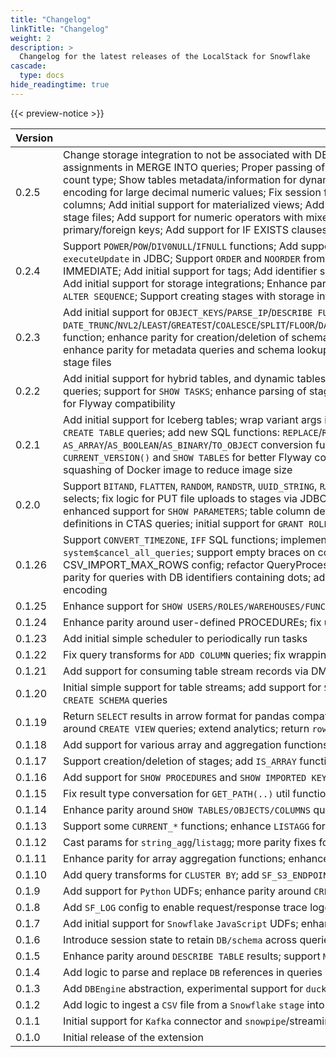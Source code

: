 ```yaml
---
title: "Changelog"
linkTitle: "Changelog"
weight: 2
description: >
  Changelog for the latest releases of the LocalStack for Snowflake
cascade:
  type: docs
hide_readingtime: true
---
```


{{< preview-notice >}}

| Version | Changes                                                                                                                                                                                                                                                                                                                                                                                                                                                                                                                                                                                                                                                                                                                                                                                                                                                                                                                                                                                                                                                                                                                                                                                                                                                                                                                                                                                                                                                                                                                                                                                                                                                                                                                                                                                                        |
|---------|----------------------------------------------------------------------------------------------------------------------------------------------------------------------------------------------------------------------------------------------------------------------------------------------------------------------------------------------------------------------------------------------------------------------------------------------------------------------------------------------------------------------------------------------------------------------------------------------------------------------------------------------------------------------------------------------------------------------------------------------------------------------------------------------------------------------------------------------------------------------------------------------------------------------------------------------------------------------------------------------------------------------------------------------------------------------------------------------------------------------------------------------------------------------------------------------------------------------------------------------------------------------------------------------------------------------------------------------------------------------------------------------------------------------------------------------------------------------------------------------------------------------------------------------------------------------------------------------------------------------------------------------------------------------------------------------------------------------------------------------------------------------------------------------------------------|
| 0.2.5   | Change storage integration to not be associated with DB/schema; Add enhanced support for SHOW ROLES and USE ROLE; Enhance parity for COUNT(..) with NULL values; Add multiple statements support; Fix staging issues with parsing; Enhance logic for timestamp assignments in MERGE INTO queries; Proper passing of stage parameters and validations; Add support for `SYSTEM$CLIENT_VERSION_INFO`/`OBJECT_CONSTRUCT_KEEP_NULL`/`TIMESTAMPADD`/`DATEADD`/`TIMEADD` function; Fix timestamp_ltz comparison operators issue; Fix INSERT result count type; Show tables metadata/information for dynamic tables; Include Snowflake emulator version in the logs; Web app layout update; Enhance parity for NUMBER/FIXED data types in JDBC results; Add support for querying from `INFORMATION_SCHEMA.TABLES`; Fix Arrow encoding for large decimal numeric values; Fix session for /api/v2/statements endpoint; Improve file formats handling in COPY INTO; Enhance parity for COPY INTO with multiple stage files; Update metadata for integer; Enhance parity around selecting NULL values for DATE columns; Add initial support for materialized views; Add format parameter for `TO_TIMESTAMP` function; Add support for async execution of multi-statement queries; Add support for patterns in select from stages; allow table column projections for COPY INTO queries from stage files; Add support for numeric operators with mixed/variant types; Add initial support for `MAP` data type and util functions; Create `INFORMATION_SCHEMA.FUNCTIONS` table; Add support for querying metadata filename in select from stage statements; Enhance parity for primary/foreign keys; Add support for IF EXISTS clauses in ALTER COLUMN queries; Add initial support for user-defined transaction management |
| 0.2.4   | Support `POWER`/`POW`/`DIV0NULL`/`IFNULL` functions; Add support for COPY INTO location; Add initial support for table/database clones; Establish parity with snowflake when csv imports; Allow binding multiple values; Fix database and schema names in copy into table; Fix `executeUpdate` in JDBC; Support `ORDER` and `NOORDER` from AUTOINCREMENT column def; Add initial logic and tests for replicating resources between accounts; Convert empty csv values to null; Add support and tests for `LATERAL` queries; Add initial support for EXECUTE IMMEDIATE; Add initial support for tags; Add identifier support to SELECT queries; Fix inserting timestamp values correctly; Fix timestamps in insert for current_timestamp; Add support for init scripts; Fix handling timestamp values on update; Add support for `DESCRIBE STAG`; Add initial support for storage integrations; Enhance parity of `TIMESTAMP_LTZ`; Create clone db using identifiers; Add mock support for replication databases to fix TF issues; Fix logic for setting session parameters; Add support for some extended GRANT statements; Support `ALTER SEQUENCE`; Support creating stages with storage integrations; Terraform create database fixes; Improve general error handling; Add initial support for `SHOW GRANTS TO/OF`                                                                                                                                                                                                                                                                                                                                                                                                                                                                                          |
| 0.2.3   | Add initial support for `OBJECT_KEYS`/`PARSE_IP`/`DESCRIBE FUNCTION` functions; add support for `DATE_TRUNC`/`NVL2`/`LEAST`/`GREATEST`/`COALESCE`/`SPLIT`/`FLOOR`/`DATE_FROM_PARTS`/`LAST_QUERY_ID`/`INITCAP`/`LEAD`/`LAG`/`DATEDIFF`/`TIMEDIFF`/`HASH`/`ANY_VALUE`/`CONTAINS`/`BETWEEN`/`MODE`/`AVG`/`CBRT`/`CEIL`/`ZEROIFNULL`/`ARRAY_UNIQUE_AGG`/`DEGREES`/`RADIANS`/`EXP`/`REPEAT`/`REVERSE`/`SQRT`/`ASCII`/`LOG`/`LN`/`IS_NULL_VALUE` function; enhance parity for creation/deletion of schemas with fully qualified names; enhance parity for inserting timestamps with subsecond precision; enhance parity for CTAS with nested subqueries; enhance parity for id placeholders in JDBC prepared statements; enhance parity for metadata queries and schema lookup with fully qualified table names; `MIN_BY`/`MAX_BY` aggregate functions adjustments; Properly extract db/schema parameters for JDBC connections; Implement trigonometric and hyperbolic functions; Add support for GET stage files                                                                                                                                                                                                                                                                                                                                                                                                                                                                                                                                                                                                                                                                                                                                                                                                    |
| 0.2.2   | Add initial support for hybrid tables, and dynamic tables; add support for `OBJECT_CONSTRUCT_KEEP_NULL`/`AS_DOUBLE`/`AS_INTEGER`/`AS_NUMBER`/`AS_CHAR`; add `/result` API endpoint to retrieve query results; track original types in internal VARIANTs; enhance parity for `SHOW WAREHOUSES` queries; support for `SHOW TASKS`; enhance parsing of stage params; fix selection of columns when querying stage files; automatically adjust PG JIT support if LLVM libs are missing; enhance custom JSON parsing to allow escaped characters; enhance parity of `TIMESTAMP_LTZ` for Flyway compatibility                                                                                                                                                                                                                                                                                                                                                                                                                                                                                                                                                                                                                                                                                                                                                                                                                                                                                                                                                                                                                                                                                                                                                                                                        |
| 0.2.1   | Add initial support for Iceberg tables; wrap variant args in TO_VARIANT, based on SF function metadata; initial support for external volumes; initial support for Snowflake pipes; support `LIST`/`REMOVE` queries for staged files; support `SHOW PIPES` queries; support `COPY GRANTS` in `CREATE TABLE` queries; add new SQL functions: `REPLACE`/`REGEXP_REPLACE`/`TIMEDIFF`/`DATEADD`/`OBJECT_INSERT`/`OBJECT_DELETE`/`NVL`/`LTRIM`/`RTRIM`/`TRIM`/`NULLIF`/`NULLIFZERO`/`CHECK_XML`/`BITSHIFTLEFT`/`BITSHIFTRIGHT`/`BITXOR`/`BITOR`/`BITNOT`/`DIV0`/`SEQ8`; implement `RANK`/`DENSE_RANK`; implement `AS_ARRAY`/`AS_BOOLEAN`/`AS_BINARY`/`TO_OBJECT` conversion functions; enhance logic for `TO_CHAR`; enhance parity for timestamp types/aliases; support window queries with `QUALIFY`; support `COUNT_IF` aggregate functions; make `CREATE SERVER` queries idempotent; fix `CURRENT_VERSION()` and `SHOW TABLES` for better Flyway compatibility; introduce `SF_HOSTNAME_REGEX` config to expose SF routes on custom domains; override for native operators to allow comparison of VARIANT and mixed types; add MUI data-grid for results table in UI; add squashing of Docker image to reduce image size                                                                                                                                                                                                                                                                                                                                                                                                                                                                                                                                                                                           |
| 0.2.0   | Support `BITAND`, `FLATTEN`, `RANDOM`, `RANDSTR`, `UUID_STRING`, `RATIO_TO_REPORT` SQL functions (among others); add Snowflake proxy request handler; add initial version of simple UI view to run queries, configure the proxy, and inspect logs; fix execution of CTAS queries with UNION selects; fix logic for PUT file uploads to stages via JDBC driver; support parsing incomplete JSON with missing list items; enhance support for TABLESAMPLE queries; enhance parity for Snowflake timestamp data types; modulo operation for numbers with mixed types/signs; enhanced support for `SHOW PARAMETERS`; table column definitions with nextval sequence auto-increment; initial CRUD support for `STREAMLIT` queries; enhance parity for `CREATE SEQUENCE`; better support for `FILE FORMAT` queries; remove NOT NULL constraints from column definitions in CTAS queries; initial support for `GRANT ROLE` statements; initial support for temporary and transient tables; add support for some trigonometric functions; add Snowflake v2 SQL APIs; add fix for `describeOnly` `INSERT` queries to avoid duplicate inserts                                                                                                                                                                                                                                                                                                                                                                                                                                                                                                                                                                                                                                                                            |
| 0.1.26  | Support `CONVERT_TIMEZONE`, `IFF` SQL functions; implement `ALTER WAREHOUSE` as no-op; implement time functions `HOUR`/`MINUTE`/`SECOND`; enhance parity for running queries via JDBC driver; fix Arrow encoding for columns with NULL scalar values; enhance support for `system$cancel_all_queries`; support empty braces on column types; support running SQL queries from within JS UDFs; execute JS functions via node.js instead of plv8; add support for `INFORMATION_SCHEMA.PROCEDURES`; parity fixes in column types; add CSV_IMPORT_MAX_ROWS config; refactor QueryProcessor interface to return initialize_db queries; enhance performance of CSV imports by using psql directly; implement `DAYOFWEEKISO`/`DAYOFWEEK`; support parsing of variable assignments with nested structures; enhance parity for queries with DB identifiers containing dots; add initial support for loading data from public S3 buckets; add initial support for `SHOW IMPORTED KEYS`; extend persistence mechanism to store Postgres state file assets; convert result row cells to string for JSON result encoding                                                                                                                                                                                                                                                                                                                                                                                                                                                                                                                                                                                                                                                                                                    |
| 0.1.25  | Enhance support for `SHOW USERS/ROLES/WAREHOUSES/FUNCTIONS/STAGES` queries; initial persistence support for Snowflake store; enhance parity for timestamp types; fix SHOW PARAMETERS for Terraform compatibility; set up CI build for `localstack/snowflake` Docker image                                                                                                                                                                                                                                                                                                                                                                                                                                                                                                                                                                                                                                                                                                                                                                                                                                                                                                                                                                                                                                                                                                                                                                                                                                                                                                                                                                                                                                                                                                                                      |
| 0.1.24  | Enhance parity around user-defined PROCEDUREs; fix upper-casing for result of `CURRENT_SCHEMA()` function and `information_schema` queries; enhance support for UNIQUE column constraints; add initial support for cross-DB resource sharing                                                                                                                                                                                                                                                                                                                                                                                                                                                                                                                                                                                                                                                                                                                                                                                                                                                                                                                                                                                                                                                                                                                                                                                                                                                                                                                                                                                                                                                                                                                                                                   |
| 0.1.23  | Add initial simple scheduler to periodically run tasks                                                                                                                                                                                                                                                                                                                                                                                                                                                                                                                                                                                                                                                                                                                                                                                                                                                                                                                                                                                                                                                                                                                                                                                                                                                                                                                                                                                                                                                                                                                                                                                                                                                                                                                                                         |
| 0.1.22  | Fix query transforms for `ADD COLUMN` queries; fix wrapping of `VALUES` subquery in braces for `MERGE` queries; add initial CRUD support for `TASK`s; support `DROP PRIMARY KEY` queries; migrate use of `localstack.http` to `rolo`                                                                                                                                                                                                                                                                                                                                                                                                                                                                                                                                                                                                                                                                                                                                                                                                                                                                                                                                                                                                                                                                                                                                                                                                                                                                                                                                                                                                                                                                                                                                                                           |
| 0.1.21  | Add support for consuming table stream records via DML statements                                                                                                                                                                                                                                                                                                                                                                                                                                                                                                                                                                                                                                                                                                                                                                                                                                                                                                                                                                                                                                                                                                                                                                                                                                                                                                                                                                                                                                                                                                                                                                                                                                                                                                                                              |
| 0.1.20  | Initial simple support for table streams; add support for `SHOW DATABASES`, `SHOW VIEWS`; enhance parity for Arrow results of `TIMESTAMP_NTZ` values; more refactoring into `QueryProcessor` classes; fix identifier uppercasing for `ALTER TABLE` queries; fix extraction of DB name from `CREATE SCHEMA` queries                                                                                                                                                                                                                                                                                                                                                                                                                                                                                                                                                                                                                                                                                                                                                                                                                                                                                                                                                                                                                                                                                                                                                                                                                                                                                                                                                                                                                                                                                             |
| 0.1.19  | Return `SELECT` results in arrow format for pandas compatibility; add `add_months` function; fix UDFs with raw expressions; upgrade to Postgres v15; distinguish internal/external `VARIANT`s; print query processors in CI logs; enable lazy installation of `plv8` extension; enhance parity around `CREATE VIEW` queries; extend analytics; return `row_count` for `UPDATE` queries; add `statementTypeId`                                                                                                                                                                                                                                                                                                                                                                                                                                                                                                                                                                                                                                                                                                                                                                                                                                                                                                                                                                                                                                                                                                                                                                                                                                                                                                                                                                                                  |
| 0.1.18  | Add support for various array and aggregation functions; enhance `FILE FORMAT` operations; fix `CTAS` (Create Table AS) queries; support `INFER_SCHEMA(..)` for getting schema from parquet files; better handling of upper/lowercase identifiers                                                                                                                                                                                                                                                                                                                                                                                                                                                                                                                                                                                                                                                                                                                                                                                                                                                                                                                                                                                                                                                                                                                                                                                                                                                                                                                                                                                                                                                                                                                                                              |
| 0.1.17  | Support creation/deletion of stages; add `IS_ARRAY` function; remove `DuckDB` based `DB` engine; refactor codebase to use `QueryProcessor` interface; enhance proper handling of column names for table aliases                                                                                                                                                                                                                                                                                                                                                                                                                                                                                                                                                                                                                                                                                                                                                                                                                                                                                                                                                                                                                                                                                                                                                                                                                                                                                                                                                                                                                                                                                                                                                                                                |
| 0.1.16  | Add support for `SHOW PROCEDURES` and `SHOW IMPORTED KEYS`; add basic support for session parameters                                                                                                                                                                                                                                                                                                                                                                                                                                                                                                                                                                                                                                                                                                                                                                                                                                                                                                                                                                                                                                                                                                                                                                                                                                                                                                                                                                                                                                                                                                                                                                                                                                                                                                           |
| 0.1.15  | Fix result type conversation for `GET_PATH(..)` util function                                                                                                                                                                                                                                                                                                                                                                                                                                                                                                                                                                                                                                                                                                                                                                                                                                                                                                                                                                                                                                                                                                                                                                                                                                                                                                                                                                                                                                                                                                                                                                                                                                                                                                                                                  |
| 0.1.14  | Enhance parity around `SHOW TABLES/OBJECTS/COLUMNS` queries; add more array util functions; fix `STRING_AGG` for different `DISTINCT`/`GROUP` combinations                                                                                                                                                                                                                                                                                                                                                                                                                                                                                                                                                                                                                                                                                                                                                                                                                                                                                                                                                                                                                                                                                                                                                                                                                                                                                                                                                                                                                                                                                                                                                                                                                                                     |
| 0.1.13  | Support some `CURRENT_*` functions; enhance `LISTAGG` for distinct values; add test for `JS` UDFs with exports                                                                                                                                                                                                                                                                                                                                                                                                                                                                                                                                                                                                                                                                                                                                                                                                                                                                                                                                                                                                                                                                                                                                                                                                                                                                                                                                                                                                                                                                                                                                                                                                                                                                                                 |
| 0.1.12  | Cast params for `string_agg`/`listagg`; more parity fixes for upper/lowercase names                                                                                                                                                                                                                                                                                                                                                                                                                                                                                                                                                                                                                                                                                                                                                                                                                                                                                                                                                                                                                                                                                                                                                                                                                                                                                                                                                                                                                                                                                                                                                                                                                                                                                                                            |
| 0.1.11  | Enhance parity for array aggregation functions; enhance parity around subqueries and `timestamp` timezones; add logic to keep track of case-sensitive `db/table` identifiers                                                                                                                                                                                                                                                                                                                                                                                                                                                                                                                                                                                                                                                                                                                                                                                                                                                                                                                                                                                                                                                                                                                                                                                                                                                                                                                                                                                                                                                                                                                                                                                                                                   |
| 0.1.10  | Add query transforms for `CLUSTER BY`; add `SF_S3_ENDPOINT` config; more parity fixes                                                                                                                                                                                                                                                                                                                                                                                                                                                                                                                                                                                                                                                                                                                                                                                                                                                                                                                                                                                                                                                                                                                                                                                                                                                                                                                                                                                                                                                                                                                                                                                                                                                                                                                          |
| 0.1.9   | Add support for `Python` UDFs; enhance parity around `CREATE OR REPLACE FUNCTION` queries; add analytics setup                                                                                                                                                                                                                                                                                                                                                                                                                                                                                                                                                                                                                                                                                                                                                                                                                                                                                                                                                                                                                                                                                                                                                                                                                                                                                                                                                                                                                                                                                                                                                                                                                                                                                                 |
| 0.1.8   | Add `SF_LOG` config to enable request/response trace logging                                                                                                                                                                                                                                                                                                                                                                                                                                                                                                                                                                                                                                                                                                                                                                                                                                                                                                                                                                                                                                                                                                                                                                                                                                                                                                                                                                                                                                                                                                                                                                                                                                                                                                                                                   |
| 0.1.7   | Add initial support for `Snowflake` `JavaScript` UDFs; enhance parity around responses for `DB`/`table` creation; enhancements for `Snowflake` streaming logic                                                                                                                                                                                                                                                                                                                                                                                                                                                                                                                                                                                                                                                                                                                                                                                                                                                                                                                                                                                                                                                                                                                                                                                                                                                                                                                                                                                                                                                                                                                                                                                                                                                 |
| 0.1.6   | Introduce session state to retain `DB/schema` across queries; support async queries and `result_scan(..)`                                                                                                                                                                                                                                                                                                                                                                                                                                                                                                                                                                                                                                                                                                                                                                                                                                                                                                                                                                                                                                                                                                                                                                                                                                                                                                                                                                                                                                                                                                                                                                                                                                                                                                      |
| 0.1.5   | Enhance parity around `DESCRIBE TABLE` results; support `MIN_BY`/`MAX_BY` aggregate functions                                                                                                                                                                                                                                                                                                                                                                                                                                                                                                                                                                                                                                                                                                                                                                                                                                                                                                                                                                                                                                                                                                                                                                                                                                                                                                                                                                                                                                                                                                                                                                                                                                                                                                                  |
| 0.1.4   | Add logic to parse and replace `DB` references in queries                                                                                                                                                                                                                                                                                                                                                                                                                                                                                                                                                                                                                                                                                                                                                                                                                                                                                                                                                                                                                                                                                                                                                                                                                                                                                                                                                                                                                                                                                                                                                                                                                                                                                                                                                      |
| 0.1.3   | Add `DBEngine` abstraction, experimental support for `duckdb`; enhance support for `JSON` queries                                                                                                                                                                                                                                                                                                                                                                                                                                                                                                                                                                                                                                                                                                                                                                                                                                                                                                                                                                                                                                                                                                                                                                                                                                                                                                                                                                                                                                                                                                                                                                                                                                                                                                              |
| 0.1.2   | Add logic to ingest a `CSV` file from a `Snowflake` `stage` into a table                                                                                                                                                                                                                                                                                                                                                                                                                                                                                                                                                                                                                                                                                                                                                                                                                                                                                                                                                                                                                                                                                                                                                                                                                                                                                                                                                                                                                                                                                                                                                                                                                                                                                                                                       |
| 0.1.1   | Initial support for `Kafka` connector and `snowpipe`/streaming APIs                                                                                                                                                                                                                                                                                                                                                                                                                                                                                                                                                                                                                                                                                                                                                                                                                                                                                                                                                                                                                                                                                                                                                                                                                                                                                                                                                                                                                                                                                                                                                                                                                                                                                                                                            |
| 0.1.0   | Initial release of the extension                                                                                                                                                                                                                                                                                                                                                                                                                                                                                                                                                                                                                                                                                                                                                                                                                                                                                                                                                                                                                                                                                                                                                                                                                                                                                                                                                                                                                                                                                                                                                                                                                                                                                                                                                                               |
